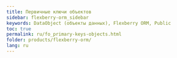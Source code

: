 ```yaml
---
title: Первичные ключи объектов
sidebar: flexberry-orm_sidebar
keywords: DataObject (объекты данных), Flexberry ORM, Public
toc: true
permalink: ru/fo_primary-keys-objects.html
folder: products/flexberry-orm/
lang: ru
---
```




